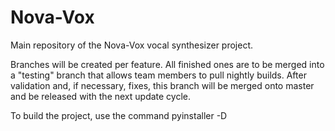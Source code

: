 # Nova-Vox
Main repository of the Nova-Vox vocal synthesizer project.

Branches will be created per feature. All finished ones are to be merged into a "testing" branch that allows team members to pull nightly builds.
After validation and, if necessary, fixes, this branch will be merged onto master and be released with the next update cycle.

To build the project, use the command
pyinstaller -D <script name>.spec
The executable will be generated in /dist, along with a lib folder.